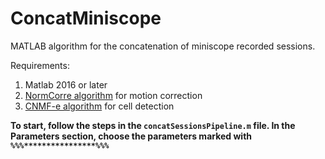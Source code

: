# ConcatMiniscope
MATLAB algorithm for the concatenation of miniscope recorded sessions.

Requirements:
1. Matlab 2016 or later
2. [NormCorre algorithm](https://github.com/flatironinstitute/NoRMCorre) for motion correction 
3. [CNMF-e algorithm](https://github.com/zhoupc/CNMF_E) for cell detection 

**To start, follow the steps in the `concatSessionsPipeline.m` file.
In the Parameters section, choose the parameters marked with `%%%****************%%%`**
